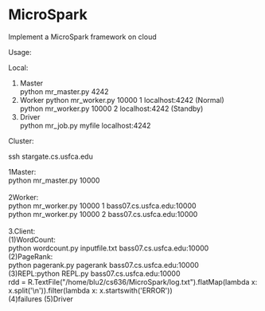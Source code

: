 # MicroSpark
Implement a MicroSpark framework on cloud


Usage:<br>

Local:<br>
1. Master<br>
    python mr_master.py 4242<br>
2. Worker
    python mr_worker.py 10000 1 localhost:4242   (Normal)<br>
    python mr_worker.py 10000 2 localhost:4242   (Standby) <br>
3. Driver<br>
    python mr_job.py myfile localhost:4242<br>



Cluster:

ssh stargate.cs.usfca.edu

1Master:<br>
python mr_master.py 10000<br>
<br>
2Worker:<br>
python mr_worker.py 10000 1 bass07.cs.usfca.edu:10000<br>
python mr_worker.py 10000 2 bass07.cs.usfca.edu:10000<br>
<br>
3.Client:<br>
(1)WordCount: <br>python wordcount.py inputfile.txt bass07.cs.usfca.edu:10000<br>
(2)PageRank: <br>python pagerank.py pagerank bass07.cs.usfca.edu:10000<br>
(3)REPL:python REPL.py bass07.cs.usfca.edu:10000<br>
rdd = R.TextFile("/home/blu2/cs636/MicroSpark/log.txt").flatMap(lambda x: x.split('\n')).filter(lambda x: x.startswith('ERROR'))
<br>
(4)failures
(5)Driver
<br>





